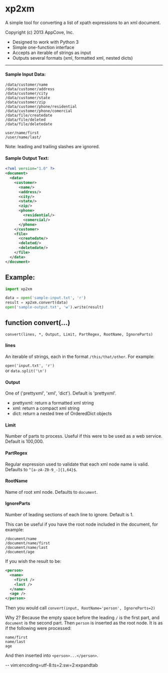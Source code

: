 
xp2xm
=====

A simple tool for converting a list of xpath expressions to an xml document.

Copyright (c) 2013 AppCove, Inc.

* Designed to work with Python 3
* Simple one-function interface
* Accepts an iterable of strings as input
* Outputs several formats (xml, formatted xml, nested dicts)

--------

#### Sample Input Data:

```text
/data/customer/name
/data/customer/address
/data/customer/city
/data/customer/state
/data/customer/zip
/data/customer/phone/residential
/data/customer/phone/comercial
/data/file/createdate
/data/file/deleted
/data/file/deletedate

user/name/first
/user/name/last/
```

Note: leading and trailing slashes are ignored.

#### Sample Output Text:

```xml
<?xml version="1.0" ?>
<document>
  <data>
    <customer>
      <name/>
      <address/>
      <city/>
      <state/>
      <zip/>
      <phone>
        <residential/>
        <comercial/>
      </phone>
    </customer>
    <file>
      <createdate/>
      <deleted/>
      <deletedate/>
    </file>
  </data>
</document>
```



## Example:

```python
import xp2xm

data = open('sample-input.txt', 'r')
result = xp2xm.convert(data)
open('sample-output.txt', 'w').write(result)

```

## function convert(...)

`convert(lines, *, Output, Limit, PartRegex, RootName, IgnoreParts)`

#### lines
An iterable of strings, each in the format `/this/that/other`.  For example:

`open('input.txt', 'r')`   
or 
`data.split('\n')`  

#### Output
One of ('prettyxml', 'xml', 'dict').  Default is 'prettyxml'.

* prettyxml: return a formatted xml string
* xml: return a compact xml string
* dict: return a nested tree of OrderedDict objects

#### Limit
Number of parts to process.  Useful if this were to be used as a web service.  
Default is 100,000.

#### PartRegex
Regular expression used to validate that each xml node name is valid.  
Defaults to `^[a-zA-Z0-9_-]{1,64}$`.

#### RootName
Name of root xml node.  Defaults to `document`.

#### IgnoreParts
Number of leading sections of each line to ignore.  Default is 1.

This can be useful if you have the root node included in the document, for example:

```text
/document/name
/document/name/first
/document/name/last
/document/age
```

If you wish the result to be:

```xml
<person>
  <name>
    <first />
    <last />
  </name>
  <age />
</person>
```

Then you would call `convert(input, RootName='person', IgnoreParts=2)`

Why 2?  Because the empty space before the leading `/` is the first part, and `document` is the second part.
Then `person` is inserted as the root node.  It is as if the following were processed:

```text
name/first
name/last
age
```
And then inserted into `<person>...</person>`.



--
vim:encoding=utf-8:ts=2:sw=2:expandtab

